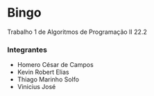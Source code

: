 # Bingo
Trabalho 1 de Algoritmos de Programação II 22.2

### Integrantes
- Homero César de Campos
- Kevin Robert Elias
- Thiago Marinho Solfo
- Vinicius José
